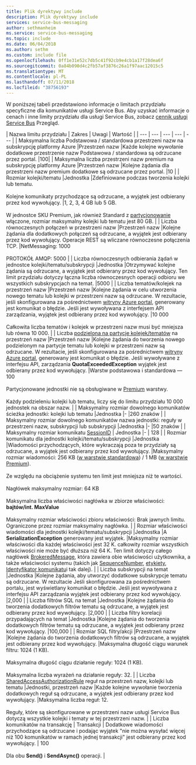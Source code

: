 ```yaml
---
title: Plik dyrektywy include
description: Plik dyrektywy include
services: service-bus-messaging
author: sethmanheim
ms.service: service-bus-messaging
ms.topic: include
ms.date: 06/04/2018
ms.author: sethm
ms.custom: include file
ms.openlocfilehash: 0ff1e31e52c7db5c41f92cb9e4cb1a17f28dea6f
ms.sourcegitcommit: 0a84b090d4c2fb57af3876c26a1f97aac12015c5
ms.translationtype: MT
ms.contentlocale: pl-PL
ms.lasthandoff: 07/11/2018
ms.locfileid: "38756193"
---
```

W poniższej tabeli przedstawiono informacje o limitach przydziału specyficzne dla komunikatów usługi Service Bus. Aby uzyskać informacje o cenach i inne limity przydziału dla usługi Service Bus, zobacz [cennik usługi Service Bus](https://azure.microsoft.com/pricing/details/service-bus/) Przegląd.

| Nazwa limitu przydziału | Zakres | Uwagi | Wartość |
| --- | --- | --- | --- | --- |
| Maksymalna liczba Podstawowa / standardowa przestrzeni nazw na subskrypcję platformy Azure |Przestrzeń nazw |Każde kolejne wywołanie dodatkowe przestrzenie nazw Podstawowa / standardowa są odrzucane przez portal. |100|
| Maksymalna liczba przestrzeni nazw premium na subskrypcję platformy Azure |Przestrzeń nazw |Kolejne żądania dla przestrzeni nazw premium dodatkowe są odrzucane przez portal. |10 |
| Rozmiar kolejki/tematu |Jednostka |Zdefiniowane podczas tworzenia kolejki lub tematu. <br/><br/> Kolejne komunikaty przychodzące są odrzucane, a wyjątek jest odbierany przez kod wywołujący. |1, 2, 3, 4 GB lub 5 GB.<br /><br />W jednostce SKU Premium, jak również Standard z [partycjonowanie](/azure/service-bus-messaging/service-bus-partitioning) włączone, rozmiar maksymalny kolejki lub tematu jest 80 GB. |
| Liczba równoczesnych połączeń w przestrzeni nazw |Przestrzeń nazw |Kolejne żądania dla dodatkowych połączeń są odrzucane, a wyjątek jest odbierany przez kod wywołujący. Operacje REST są wliczane równoczesne połączenia TCP. |NetMessaging: 1000<br /><br />PROTOKÓŁ AMQP: 5000 |
| Liczba równoczesnych odbierania żądań w jednostce kolejki/tematu/subskrypcji |Jednostka |Otrzymywać kolejne żądania są odrzucane, a wyjątek jest odbierany przez kod wywołujący. Ten limit przydziału dotyczy łączna liczba równoczesnych operacji odbioru we wszystkich subskrypcjach na temat. |5000 |
| Liczba tematów/kolejek na przestrzeń nazw |Przestrzeń nazw |Kolejne żądania w celu utworzenia nowego tematu lub kolejki w przestrzeni nazw są odrzucane. W rezultacie, jeśli skonfigurowana za pośrednictwem [witryny Azure portal][Azure portal], generowany jest komunikat o błędzie. Jeśli jest wywoływana z interfejsem API zarządzania, wyjątek jest odbierany przez kod wywołujący. |10 000<br /><br />Całkowita liczba tematów i kolejek w przestrzeni nazw musi być mniejsza lub równa 10 000. |
| Liczba [podzielona na partycje kolejek/tematów](/azure/service-bus-messaging/service-bus-partitioning) na przestrzeń nazw |Przestrzeń nazw |Kolejne żądania do tworzenia nowego podzielonym na partycje tematu lub kolejki w przestrzeni nazw są odrzucane. W rezultacie, jeśli skonfigurowana za pośrednictwem [witryny Azure portal][Azure portal], generowany jest komunikat o błędzie. Jeśli wywoływane z interfejsu API, zarządzania **QuotaExceededException** wyjątek jest odbierany przez kod wywołujący. |Warstw podstawowa i standardowa — 100<br/><br/>Partycjonowane jednostki nie są obsługiwane w [Premium](../articles/service-bus-messaging/service-bus-premium-messaging.md) warstwy.<br/><br />Każdy podzieleniu kolejki lub tematu, liczy się do limitu przydziału 10 000 jednostek na obszar nazw. |
| Maksymalny rozmiar dowolnego komunikatów ścieżka jednostki: kolejki lub tematu |Jednostka |- |260 znaków |
| Maksymalny rozmiar dowolnego komunikatów nazwa jednostki: reguły w przestrzeni nazw, subskrypcji lub subskrypcji |Jednostka |- |50 znaków |
| Maksymalny rozmiar komunikatu [SessionID](/dotnet/api/microsoft.azure.servicebus.message.sessionid) | Jednostka |- | 128 |
| Rozmiar komunikatu dla jednostki kolejki/tematu/subskrypcji |Jednostka |Wiadomości przychodzących, które wykraczają poza te przydziały są odrzucane, a wyjątek jest odbierany przez kod wywołujący. |Maksymalny rozmiar wiadomości: 256 KB ([w warstwie standardowa](../articles/service-bus-messaging/service-bus-premium-messaging.md)) / 1 MB ([w warstwie Premium](../articles/service-bus-messaging/service-bus-premium-messaging.md)). <br /><br />Ze względu na obciążenie systemu ten limit jest mniejsza niż te wartości.<br /><br />Nagłówek maksymalny rozmiar: 64 KB<br /><br />Maksymalna liczba właściwości nagłówka w zbiorze właściwości: **bajtów/int. MaxValue**<br /><br />Maksymalny rozmiar właściwości zbioru właściwości: Brak jawnych limitu. Ograniczone przez rozmiar maksymalny nagłówka. |
| Rozmiar właściwości wiadomości dla jednostki kolejki/tematu/subskrypcji |Jednostka |A **SerializationException** generowany jest wyjątek. |Maksymalny rozmiar właściwości dla każdej właściwości jest 32 K. całkowity rozmiar wszystkich właściwości nie może być dłuższa niż 64 K. Ten limit dotyczy całego nagłówek [BrokeredMessage](/dotnet/api/microsoft.servicebus.messaging.brokeredmessage), która zawiera obie właściwości użytkownika, a także właściwości systemu (takich jak [SequenceNumber](/dotnet/api/microsoft.servicebus.messaging.brokeredmessage.sequencenumber), [etykiety](/dotnet/api/microsoft.servicebus.messaging.brokeredmessage.label), [ Identyfikator komunikatu](/dotnet/api/microsoft.servicebus.messaging.brokeredmessage.messageid)i tak dalej). |
| Liczba subskrypcji na temat |Jednostka |Kolejne żądania, aby utworzyć dodatkowe subskrypcje tematu są odrzucane. W rezultacie Jeśli skonfigurowana za pośrednictwem portalu, jest wyświetlany komunikat o błędzie. Jeśli jest wywoływana z interfejsu API zarządzania wyjątek jest odbierany przez kod wywołujący. |2,000 |
| Liczba filtrów SQL na temat |Jednostka |Kolejne żądania do tworzenia dodatkowych filtrów tematu są odrzucane, a wyjątek jest odbierany przez kod wywołujący. |2,000 |
| Liczba filtry korelacji przypadających na temat |Jednostka |Kolejne żądania do tworzenia dodatkowych filtrów tematu są odrzucane, a wyjątek jest odbierany przez kod wywołujący. |100,000 |
| Rozmiar SQL filtry/akcji |Przestrzeń nazw |Kolejne żądania do tworzenia dodatkowych filtrów są odrzucane, a wyjątek jest odbierany przez kod wywołujący. |Maksymalna długość ciągu warunek filtru: 1024 (1 KB).<br /><br />Maksymalna długość ciągu działanie reguły: 1024 (1 KB).<br /><br />Maksymalna liczba wyrażeń na działanie reguły: 32. |
| Liczba [SharedAccessAuthorizationRule](/dotnet/api/microsoft.servicebus.messaging.sharedaccessauthorizationrule) reguł na przestrzeń nazw, kolejki lub tematu |Jednostki, przestrzeń nazw |Każde kolejne wywołanie tworzenia dodatkowych reguł są odrzucane, a wyjątek jest odbierany przez kod wywołujący. |Maksymalna liczba reguł: 12. <br /><br /> Reguły, które są skonfigurowane w przestrzeni nazw usługi Service Bus dotyczą wszystkie kolejki i tematy w tej przestrzeni nazw. |
| Liczba komunikatów na transakcję | Transakcji | Dodatkowe wiadomości przychodzące są odrzucane i podając wyjątek "nie można wysyłać więcej niż 100 komunikatów w ramach jednej transakcji" jest odbierany przez kod wywołujący. | 100 <br /><br /> Dla obu **Send()** i **SendAsync()** operacji. |

[Azure portal]: https://portal.azure.com